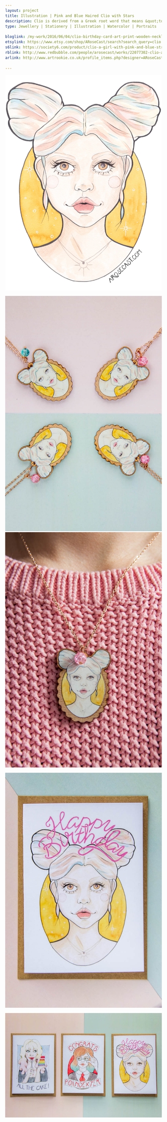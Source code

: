 ```yaml
---
layout: project
title: Illustration | Pink and Blue Haired Clio with Stars
description: Clio is derived from a Greek root word that means &quot;to celebrate&quot; or &quot;make famous&quot;, so I thought it fitted this striking woman, especially as she adorns a birthday card. Clio is very much a fashionista. With her big pouting lips, and pink and blue streaked white blonde hair, she's the cool girl you see in the fanciest patisseries and cocktail bars.
type: Jewellery | Stationery | Illustration | Watercolor | Portraits

bloglink: /my-work/2016/06/04/clio-birthday-card-art-print-wooden-necklace-markdown.html
etsylink: https://www.etsy.com/shop/ARoseCast/search?search_query=clio
s6link: https://society6.com/product/clio-a-girl-with-pink-and-blue-streaked-blonde-hair_print#1=45
rblink: http://www.redbubble.com/people/arosecast/works/22077302-clio-a-girl-with-pink-and-blue-streaked-blonde-hair 
arlink: http://www.artrookie.co.uk/profile_items.php?designer=ARoseCast&design=9674

---
```


![Clio - Watercolour Illustration of a Pink and Blue Haired Girl with Stars by Karen Murray of A Rose Cast](/assets/folio/portraits/clio-pink-blue-hair-birthday.jpg "Clio - Watercolour Illustration of a Pink and Blue Haired Girl with Stars by Karen Murray of @arosecast")

<div class="row">
    <div class="col-md-6">
        <a href="https://www.etsy.com/listing/399016083/rose-gold-walnut-wood-pendant-necklace" title="Rose gold and wooden pendant necklace of Clio - Watercolour Illustration of a Pink and Blue Haired Girl with Stars by illustrator and designer Karen Murray of A Rose Cast"><img src="/assets/shop/necklace/necklace-clio-001.jpg" alt="Rose gold and wooden pendant necklace of Clio - Watercolour Illustration of a Pink and Blue Haired Girl with Stars by illustrator and designer Karen Murray of A Rose Cast" title="Rose gold and wooden pendant necklace of Clio - Watercolour Illustration of a Pink and Blue Haired Girl with Stars by illustrator and designer Karen Murray of @arosecast"></a>
    </div>
    <div class="col-md-6">
        <a href="https://www.etsy.com/listing/399016083/rose-gold-walnut-wood-pendant-necklace" title="Rose gold and wooden pendant necklace of Clio - Watercolour Illustration of a Pink and Blue Haired Girl with Stars by illustrator and designer Karen Murray of A Rose Cast"><img src="/assets/shop/necklace/necklace-clio-002.jpg" alt="Rose gold and wooden pendant necklace of Clio - Watercolour Illustration of a Pink and Blue Haired Girl with Stars by illustrator and designer Karen Murray of A Rose Cast" title="Rose gold and wooden pendant necklace of Clio - Watercolour Illustration of a Pink and Blue Haired Girl with Stars by illustrator and designer Karen Murray of @arosecast"></a>
    </div>
</div>

[![Happy Birthday - Clio, a Pink and Blue Haired Girl with Stars, as a greeting card](/assets/shop/stationery/clio-happy-birthday-greeting-card01.jpg)](https://www.etsy.com/listing/288123381/portrait-greeting-cards-for-celebrations "Happy Birthday - Clio, a Pink and Blue Haired Girl with Stars, as a greeting card by Karen Murray of @arosecast")

[![Three greeting cards with watercolour illustrations of girls by illustrator and designer Karen Murray of A Rose Cast](/assets/shop/stationery/portrait-greeting-cards04.jpg)](https://www.etsy.com/listing/288123381/portrait-greeting-cards-for-celebrations "Three greeting cards with watercolour illustrations of girls by illustrator and designer Karen Murray of @arosecast")